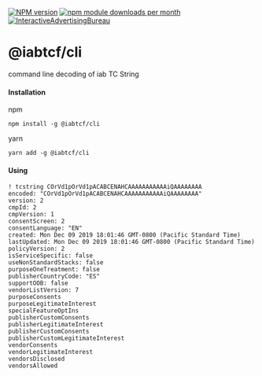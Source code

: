 [![NPM version](https://img.shields.io/npm/v/@iabtcf/cli.svg?style=flat-square)](https://www.npmjs.com/package/@iabtcf/cli)
[![npm module downloads per month](http://img.shields.io/npm/dm/@iabtcf/cli.svg?style=flat)](https://www.npmjs.org/package/@iabtcf/cli)
[![InteractiveAdvertisingBureau](https://circleci.com/gh/InteractiveAdvertisingBureau/iabtcf-es.svg?style=shield)](https://circleci.com/gh/InteractiveAdvertisingBureau/iabtcf-es)

# @iabtcf/cli

command line decoding of iab TC String

#### Installation

npm
```
npm install -g @iabtcf/cli
```

yarn
```
yarn add -g @iabtcf/cli
```

#### Using

```
! tcstring COrVd1pOrVd1pACABCENAHCAAAAAAAAAAAiQAAAAAAAA
encoded: "COrVd1pOrVd1pACABCENAHCAAAAAAAAAAAiQAAAAAAAA"
version: 2
cmpId: 2
cmpVersion: 1
consentScreen: 2
consentLanguage: "EN"
created: Mon Dec 09 2019 18:01:46 GMT-0800 (Pacific Standard Time)
lastUpdated: Mon Dec 09 2019 18:01:46 GMT-0800 (Pacific Standard Time)
policyVersion: 2
isServiceSpecific: false
useNonStandardStacks: false
purposeOneTreatment: false
publisherCountryCode: "ES"
supportOOB: false
vendorListVersion: 7
purposeConsents
purposeLegitimateInterest
specialFeatureOptIns
publisherCustomConsents
publisherLegitimateInterest
publisherCustomConsents
publisherCustomLegitimateInterest
vendorConsents
vendorLegitimateInterest
vendorsDisclosed
vendorsAllowed
```
